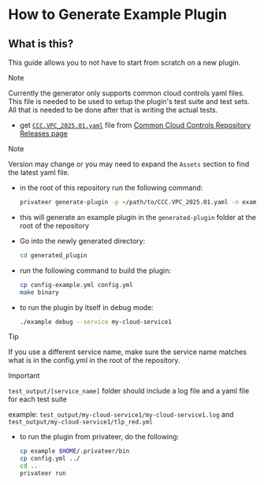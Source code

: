 # How to Generate Example Plugin

## What is this?

This guide allows you to not have to start from scratch on a new plugin.

> [!NOTE]
> Currently the generator only supports common cloud controls yaml files. This file is needed to be used to setup the plugin's test suite and test sets.  All that is needed to be done after that is writing the actual tests.

- get [`CCC.VPC_2025.01.yaml`](https://github.com/finos/common-cloud-controls/releases/download/v2025.01.VPC/CCC.VPC_2025.01.yaml) file from [Common Cloud Controls Repository Releases page](https://github.com/finos/common-cloud-controls/releases)
> [!NOTE]
> Version may change or you may need to expand the `Assets` section to find the latest yaml file.

- in the root of this repository run the following command:

    ```bash
    privateer generate-plugin -p ~/path/to/CCC.VPC_2025.01.yaml -n example
    ```

- this will generate an example plugin in the `generated-plugin` folder at the root of the repository
- Go into the newly generated directory:

    ```bash
    cd generated_plugin
    ```

- run the following command to build the plugin:

    ```bash
    cp config-example.yml config.yml
    make binary
    ```

- to run the plugin by itself in debug mode:

    ```bash
    ./example debug --service my-cloud-service1
    ```

> [!TIP]
> If you use a different service name, make sure the service name matches what is in the config.yml in the root of the repository.

> [!IMPORTANT]
> `test_output/[service_name]` folder should include a log file and a yaml file for each test suite
>
> example: `test_output/my-cloud-service1/my-cloud-service1.log` and `test_output/my-cloud-service1/tlp_red.yml`

- to run the plugin from privateer, do the following:

    ```bash
    cp example $HOME/.privateer/bin
    cp config.yml ../
    cd ..
    privateer run
    ```
